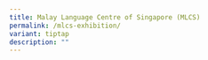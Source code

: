 ```yaml
---
title: Malay Language Centre of Singapore (MLCS)
permalink: /mlcs-exhibition/
variant: tiptap
description: ""
---
```

